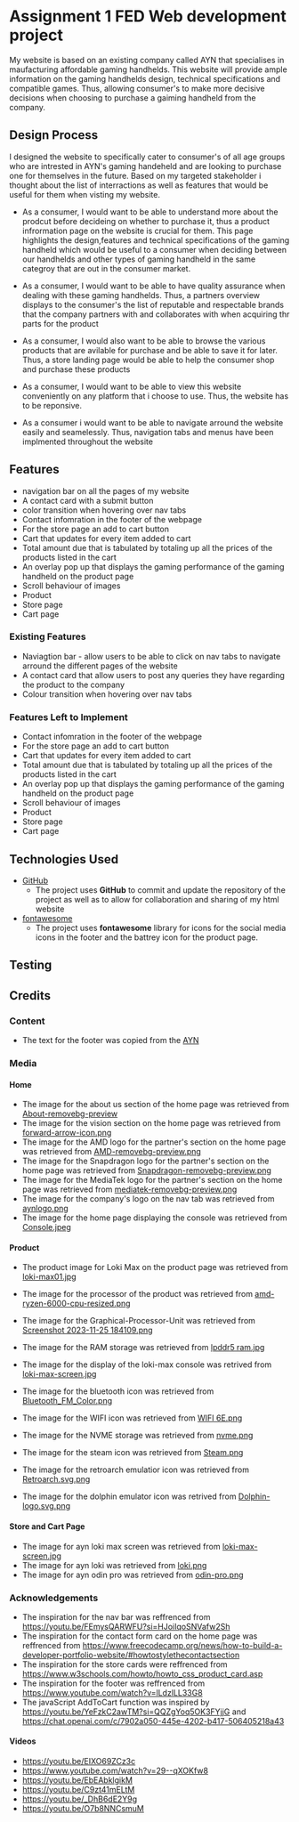 # Assignment 1 FED Web development project

My website is based on an existing company called AYN that specialises in maufacturing affordable gaming handhelds. This website will provide ample information on the gaming handhelds design, 
technical specifications and compatible games. Thus, allowing consumer's to make more decisive decisions when choosing to purchase a gaiming handheld from the company.
 
## Design Process
 
I designed the website to specifically cater to consumer's of all age groups who are intrested in AYN's gaming handeheld and are looking to purchase one for themselves in the future.
Based on my targeted stakeholder i thought about the list of interractions as well as features that would be useful for them when visting my website.

- As a consumer, I would want to be able to understand more about the prodcut before decideing on whether to purchase it, thus a product infrormation page on the website
is crucial for them. This page highlights the design,features and technical specifications of the gaming handheld which would be useful to a consumer when deciding between our
handhelds and other types of gaming handheld in the same categroy that are out in the consumer market.

- As a consumer, I would want to be able to have quality assurance when dealing with these gaming handhelds. Thus, a partners overview displays to the consumer's the list of reputable and respectable brands that the company partners with and collaborates with when acquiring thr parts for the product

- As a consumer, I would also want to be able to browse the various products that are avilable for purchase and be able to save it for later. Thus, a store landing
page would be able to help the consumer shop and purchase these products

- As a consumer, I would want to be able to view this website conveniently on any platform that i choose to use. Thus, the website has to be reponsive.

- As a consumer i would want to be able to navigate arround the website easily and seamelessly. Thus, navigation tabs and menus have been implmented throughout
the website


## Features

- navigation bar on all the pages of my website
- A contact card with a submit button
- color transition when hovering over nav tabs
- Contact infomration in the footer of the webpage
- For the store page an add to cart button
- Cart that updates for every item added to cart
- Total amount due that is tabulated by totaling up all the prices of the products listed in the cart
- An overlay pop up that displays the gaming performance of the gaming handheld on the product page
- Scroll behaviour of images
- Product
- Store page
- Cart page
 
### Existing Features
- Naviagtion bar - allow users to be able to click on nav tabs to navigate arround the different pages of the website
- A contact card that allow users to post any queries they have regarding the product to the company 
- Colour transition when hovering over nav tabs


### Features Left to Implement
- Contact infomration in the footer of the webpage
- For the store page an add to cart button
- Cart that updates for every item added to cart
- Total amount due that is tabulated by totaling up all the prices of the products listed in the cart
- An overlay pop up that displays the gaming performance of the gaming handheld on the product page
- Scroll behaviour of images
- Product
- Store page
- Cart page

## Technologies Used


- [GitHub](https://github.com/Isa-AcTiEw/FED_S10257760_Isaac-Tiew-Xun-Yong_Assg01-)
    - The project uses **GitHub** to commit and update the repository of the project as well as to allow for collaboration and sharing of my html website
- [fontawesome](https://fontawesome.com/)
  - The project uses **fontawesome** library for icons for the social media icons in the footer and the battrey icon for the product page.



## Testing


## Credits

### Content
- The text for the footer was copied from the [AYN](https://www.ayntec.com/)

### Media
#### Home
- The image for the about us section of the home page was retrieved from [About-removebg-preview](https://www.cleanpng.com/png-computer-icons-icon-design-about-us-958249/preview.html)
- The image for the vision section on the home page was retrieved from [forward-arrow-icon.png](https://uxwing.com/forward-arrow-icon/)
- The image for the AMD logo for the partner's section on the home page was retrieved from [AMD-removebg-preview.png](https://w7.pngwing.com/pngs/125/529/png-transparent-advanced-micro-devices-inc-v-intel-corp-central-processing-unit-openacc-intel-angle-text-triangle.png)
- The image for the Snapdragon logo for the partner's section on the home page was retrieved from [Snapdragon-removebg-preview.png](https://seeklogo.com/images/S/snapdragon-logo-374EF45C05-seeklogo.com.png)
- The image for the MediaTek logo for the partner's section on the home page was retrieved from [mediatek-removebg-preview.png](https://www.liblogo.com/img-logo/me5680m87c-mediatek-logo-mediatek-logo-download-vector.png)
- The image for the company's logo on the nav tab was retrieved from [aynlogo.png](https://www.ayntec.com/)
- The image for the home page displaying the console was retrieved from [Console.jpeg](https://www.ayntec.com/)

#### Product
- The product image for Loki Max on the product page was retrieved from [loki-max01.jpg](https://www.ayntec.com/products/loki-max-preorder)
- The image for the processor of the product was retrieved from [amd-ryzen-6000-cpu-resized.png](https://www.pcworld.com/article/703044/703044.html)
- The image for the Graphical-Processor-Unit was retrieved from [Screenshot 2023-11-25 184109.png](https://www.notebookcheck.net/16-core-AMD-Ryzen-7000-mobile-Zen-4-Raphael-H-with-65-W-TDP-to-launch-alongside-Phoenix-H-to-counter-Intel-Alder-Lake-S-Muscle-and-Raptor-Lake-mobile-offerings.573747.0.html)

- The image for the RAM storage was retrieved from [lpddr5 ram.jpg](https://www.tecnoinfosoft.com/2023/04/the-quickest-ram-for-mobile-devices-was.html)

- The image for the display of the loki-max console was retrived from [loki-max-screen.jpg](https://www.ayntec.com/products/loki-max-preorder)

- The image for the bluetooth icon was retrieved from [Bluetooth_FM_Color.png](https://www.google.com/url?sa=i&url=https%3A%2F%2Fwww.bluetooth.com%2F&psig=AOvVaw2qWLFkb00OE-4f8jhOurzE&ust=1701435466054000&source=images&cd=vfe&opi=89978449&ved=0CBQQjhxqFwoTCPi5wJbj64IDFQAAAAAdAAAAABAE)

- The image for the WIFI icon was retrieved from [WIFI 6E.png](https://www.google.com/url?sa=i&url=https%3A%2F%2Fwww.wi-fi.org%2Fnews-events%2Fnewsroom%2Fwi-fi-certified-6-delivers-new-wi-fi-era&psig=AOvVaw2G2JiqcpTz6VbvfoffwFl0&ust=1701435638156000&source=images&cd=vfe&opi=89978449&ved=0CBQQjhxqFwoTCMDp1ujj64IDFQAAAAAdAAAAABAJ)

- The image for the NVME storage was retrieved from [nvme.png](https://worldvectorlogo.com/logo/nvme)

- The image for the steam icon was retrieved from [Steam.png](https://upload.wikimedia.org/wikipedia/commons/c/c6/Breezeicons-apps-48-steam.svg)

- The image for the retroarch emulatior icon was retrieved from [Retroarch.svg.png](https://upload.wikimedia.org/wikipedia/commons/3/3b/Retroarch.svg)

- The image for the dolphin emulator icon was retrived from [Dolphin-logo.svg.png](https://upload.wikimedia.org/wikipedia/commons/thumb/6/60/Dolphin-logo.svg/900px-Dolphin-logo.svg.png?20160220151526)
  

#### Store and Cart Page
- The image for ayn loki max screen was retrieved from [loki-max-screen.jpg](https://www.ayntec.com/products/loki-max-preorder)
- The image for ayn loki was retrieved from [loki.png](https://www.ayntec.com/products/loki)
- The image for ayn odin pro was retrieved from [odin-pro.png](https://www.ayntec.com/collections/odin/products/odin-2)


### Acknowledgements
- The inspiration for the nav bar was reffrenced from https://youtu.be/FEmysQARWFU?si=HJoiIqoSNVafw2Sh
- The inspiration for the contact form card on the home page was reffrenced from https://www.freecodecamp.org/news/how-to-build-a-developer-portfolio-website/#howtostylethecontactsection
- The inspiration for the store cards were reffrenced from https://www.w3schools.com/howto/howto_css_product_card.asp
- The inspiration for the footer was reffrenced from https://www.youtube.com/watch?v=lLdzlLL33G8
- The javaScript AddToCart function was inspired by https://youtu.be/YeFzkC2awTM?si=QQZgYoq5OK3FYjjG and https://chat.openai.com/c/7902a050-445e-4202-b417-506405218a43
  

#### Videos
- https://youtu.be/EIXO69ZCz3c
- https://www.youtube.com/watch?v=29--qXOKfw8
- https://youtu.be/EbEAbklgikM
- https://youtu.be/C9zt41mELtM
- https://youtu.be/_DhB6dE2Y9g
- https://youtu.be/O7b8NNCsmuM


